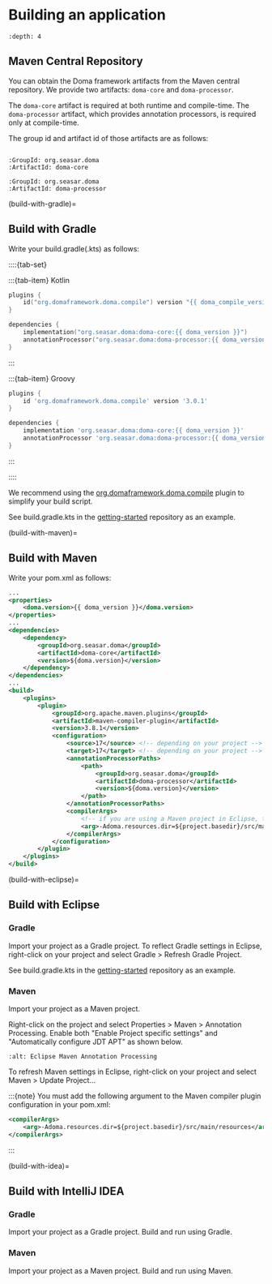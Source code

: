 # Building an application

```{contents}
:depth: 4
```

## Maven Central Repository

You can obtain the Doma framework artifacts from the Maven central repository.
We provide two artifacts: `doma-core` and `doma-processor`.

The `doma-core` artifact is required at both runtime and compile-time.
The `doma-processor` artifact, which provides annotation processors, is required only at compile-time.

The group id and artifact id of those artifacts are as follows:

```{eval-rst}

:GroupId: org.seasar.doma
:ArtifactId: doma-core

:GroupId: org.seasar.doma
:ArtifactId: doma-processor
```

(build-with-gradle)=

## Build with Gradle

Write your build.gradle(.kts) as follows:

::::{tab-set}

:::{tab-item} Kotlin
```kotlin
plugins {
    id("org.domaframework.doma.compile") version "{{ doma_compile_version }}"
}

dependencies {
    implementation("org.seasar.doma:doma-core:{{ doma_version }}")
    annotationProcessor("org.seasar.doma:doma-processor:{{ doma_version }}")
}
```
:::

:::{tab-item} Groovy
```groovy
plugins {
    id 'org.domaframework.doma.compile' version '3.0.1'
}

dependencies {
    implementation 'org.seasar.doma:doma-core:{{ doma_version }}'
    annotationProcessor 'org.seasar.doma:doma-processor:{{ doma_version }}'
}
```
:::

::::

We recommend using the [org.domaframework.doma.compile] plugin to simplify your build script.

See build.gradle.kts in the [getting-started] repository as an example.

(build-with-maven)=

## Build with Maven

Write your pom.xml as follows:

```xml
...
<properties>
    <doma.version>{{ doma_version }}</doma.version>
</properties>
...
<dependencies>
    <dependency>
        <groupId>org.seasar.doma</groupId>
        <artifactId>doma-core</artifactId>
        <version>${doma.version}</version>
    </dependency>
</dependencies>
...
<build>
    <plugins>
        <plugin>
            <groupId>org.apache.maven.plugins</groupId>
            <artifactId>maven-compiler-plugin</artifactId>
            <version>3.8.1</version>
            <configuration>
                <source>17</source> <!-- depending on your project -->
                <target>17</target> <!-- depending on your project -->
                <annotationProcessorPaths>
                    <path>
                        <groupId>org.seasar.doma</groupId>
                        <artifactId>doma-processor</artifactId>
                        <version>${doma.version}</version>
                    </path>
                </annotationProcessorPaths>
                <compilerArgs>
                    <!-- if you are using a Maven project in Eclipse, this argument is required -->
                    <arg>-Adoma.resources.dir=${project.basedir}/src/main/resources</arg>
                </compilerArgs>
            </configuration>
        </plugin>
    </plugins>
</build>
```

(build-with-eclipse)=

## Build with Eclipse

### Gradle

Import your project as a Gradle project.
To reflect Gradle settings in Eclipse, right-click on your project and select Gradle > Refresh Gradle Project.

See build.gradle.kts in the [getting-started] repository as an example.

### Maven

Import your project as a Maven project.

Right-click on the project and select Properties > Maven > Annotation Processing.
Enable both "Enable Project specific settings" and "Automatically configure JDT APT"
as shown below.

```{image} images/eclipse-maven-annotation-processing.png
:alt: Eclipse Maven Annotation Processing
```

To refresh Maven settings in Eclipse, right-click on your project and select Maven > Update Project...

:::{note}
You must add the following argument to the Maven compiler plugin configuration in your pom.xml:

```xml
<compilerArgs>
    <arg>-Adoma.resources.dir=${project.basedir}/src/main/resources</arg>
</compilerArgs>
```
:::

(build-with-idea)=

## Build with IntelliJ IDEA

### Gradle

Import your project as a Gradle project.
Build and run using Gradle.

### Maven

Import your project as a Maven project.
Build and run using Maven.

[com.diffplug.eclipse.apt]: https://plugins.gradle.org/plugin/com.diffplug.eclipse.apt
[getting-started]: https://github.com/domaframework/getting-started
[org.domaframework.doma.compile]: https://github.com/domaframework/doma-compile-plugin

